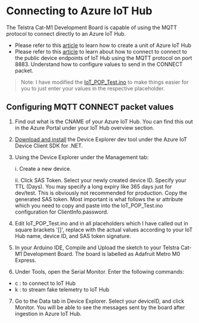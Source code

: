 # Connecting to Azure IoT Hub

The Telstra Cat-M1 Development Board is capable of using the MQTT protocol to connect directly to an Azure IoT Hub.

* Please refer to this [article](https://docs.microsoft.com/en-us/azure/iot-hub/iot-hub-create-through-portal)  to learn how to create a unit of Azure IoT Hub
* Please refer to this [article](https://docs.microsoft.com/en-us/azure/iot-hub/iot-hub-mqtt-support#using-the-mqtt-protocol-directly) to learn about how to connect to connect to the public device endpoints of IoT Hub using the MQTT protocol on port 8883. Understand how to configure values to send in the CONNECT packet.

> Note: I have modified the [IoT_POP_Test.ino](https://github.com/faister/TIC2018/blob/master/TELSTRA%20-%20RELEASE%20LIBRARIES%20AND%20EXAMPLES%2005.04.2018/TEL-IOT5%20-%20Arduino%20PRE-RELEASE%20LIBRARIES%20AND%20EXAMPLES%2005.04.2018/Telstra%20Examples/3.%20MQTT%20Validation/IoT_POP_Test/IoT_POP_Test.ino) to make things easier for you to just enter your values in the respective placeholder.

## Configuring MQTT CONNECT packet values

1. Find out what is the CNAME of your Azure IoT Hub. You can find this out in the Azure Portal under your IoT Hub overview section.
2. [Download and install](https://github.com/Azure/azure-iot-sdk-csharp/releases/download/2018-3-13/SetupDeviceExplorer.msi) the Device Explorer dev tool under the Azure IoT Device Client SDK for .NET. 
3. Using the Device Explorer under the Management tab:

   i. Create a new device.
   
   ii. Click SAS Token. Select your newly created device ID. Specify your TTL (Days). You may specify a long expiry like 365 days just for dev/test. This is obviously not recommended for production. Copy the generated SAS token. Most important is what follows the sr attribute which you need to copy and paste into the IoT_POP_Test.ino configuration for ClientInfo.password.
   
4. Edit IoT_POP_Test.ino and in all placeholders which I have called out in square brackets '[]', replace with the actual values according to your IoT Hub name, device ID, and SAS token signature.

5. In your Arduino IDE, Compile and Upload the sketch to your Telstra Cat-M1 Development Board. The board is labelled as Adafruit Metro M0 Express. 

6. Under Tools, open the Serial Monitor. Enter the following commands:

- c : to connect to IoT Hub
- k : to stream fake telemetry to IoT Hub

7. Go to the Data tab in Device Explorer. Select your deviceID, and click Monitor. You will be able to see the messages sent by the board after ingestion in Azure IoT Hub.
